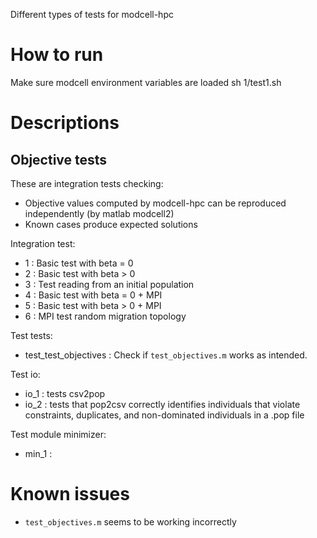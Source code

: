 Different types of tests for modcell-hpc

# How to run
Make sure modcell environment variables are loaded
sh 1/test1.sh

# Descriptions

## Objective tests

These are integration tests checking:
- Objective values computed by modcell-hpc can be reproduced independently (by matlab modcell2)
- Known cases produce expected solutions

Integration test:
- 1 : Basic test with beta = 0
- 2 : Basic test with beta > 0
- 3 : Test reading from an initial population
- 4 : Basic test with beta = 0 + MPI
- 5 : Basic test with beta > 0 + MPI
- 6 : MPI test random migration topology

Test tests:
- test_test_objectives : Check if `test_objectives.m` works as intended.

Test io:
- io_1 : tests csv2pop
- io_2 : tests that pop2csv correctly identifies individuals that violate constraints, duplicates, and non-dominated individuals in a  .pop file

Test module minimizer:
- min_1 :

# Known issues
- `test_objectives.m` seems to be working incorrectly
